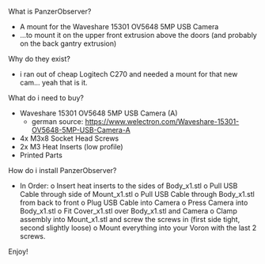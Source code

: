 What is PanzerObserver?
- A mount for the Waveshare 15301 OV5648 5MP USB Camera
- ...to mount it on the upper front extrusion above the doors (and probably on the back gantry extrusion)

Why do they exist?
- i ran out of cheap Logitech C270 and needed a mount for that new cam... yeah that is it.

What do i need to buy?
- Waveshare 15301 OV5648 5MP USB Camera (A)
  - german source: https://www.welectron.com/Waveshare-15301-OV5648-5MP-USB-Camera-A
- 4x M3x8 Socket Head Screws
- 2x M3 Heat Inserts (low profile)
- Printed Parts

How do i install PanzerObserver?
- In Order:
  o Insert heat inserts to the sides of Body_x1.stl
  o Pull USB Cable through side of Mount_x1.stl
  o Pull USB Cable through Body_x1.stl from back to front
  o Plug USB Cable into Camera
  o Press Camera into Body_x1.stl
  o Fit Cover_x1.stl over Body_x1.stl and Camera
  o Clamp assembly into Mount_x1.stl and screw the screws in (first side tight, second slightly loose)
  o Mount everything into your Voron with the last 2 screws.  
 
 Enjoy!